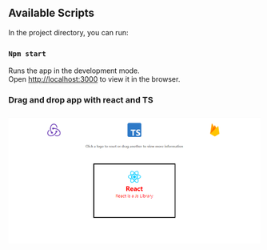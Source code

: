 
## Available Scripts

In the project directory, you can run:

### `Npm start`

Runs the app in the development mode.\
Open [http://localhost:3000](http://localhost:3000) to view it in the browser.


### Drag and drop app with react and TS

### 

 <img src=" https://github.com/AyeshaAzam/drag-and-drop-reactTypescript-app/blob/main/src/Images/drag-and-drop-app.PNG" />

 

